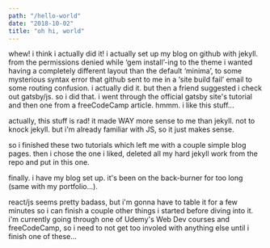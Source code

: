 ```yaml
---
path: "/hello-world"
date: "2018-10-02"
title: "oh hi, world"
---
```


whew! i think i actually did it! i actually set up my blog on github with jekyll. from the permissions denied while ‘gem install’-ing to the theme i wanted having a completely different layout than the default ‘minima’, to some mysterious syntax error that github sent to me in a ‘site build fail’ email to some routing confusion. i actually did it. 
but then a friend suggested i check out gatsby/js. so i did that. i went through the official gatsby site's tutorial and then one from a freeCodeCamp article. hmmm. i like this stuff...

actually, this stuff is rad! it made WAY more sense to me than jekyll. not to knock jekyll. but i'm already familiar with JS, so it just makes sense.

so i finished these two tutorials which left me with a couple simple blog pages. then i chose the one i liked, deleted all my hard jekyll work from the repo and put in this one. 

finally. i have my blog set up. it's been on the back-burner for too long (same with my portfolio...).

react/js seems pretty badass, but i'm gonna have to table it for a few minutes so i can finish a couple other things i started before diving into it. i'm currently going through one of Udemy's Web Dev courses and freeCodeCamp, so i need to not get too involed with anything else until i finish one of these...